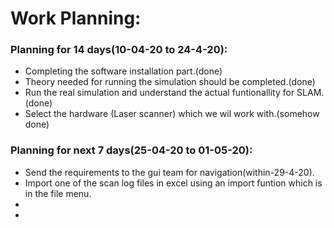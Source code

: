 # Work Planning:
### Planning for 14 days(10-04-20 to 24-4-20):
* Completing the software installation part.(done)
* Theory needed for running the simulation should be completed.(done)
* Run the real simulation and understand the actual funtionallity for SLAM.(done)
* Select the hardware (Laser scanner) which we wil work with.(somehow done)
### Planning for next 7 days(25-04-20 to 01-05-20):
* Send the requirements to the gui team for navigation(within-29-4-20).
* Import one of the scan log files in excel using an import funtion which is in the file menu.
*
*


